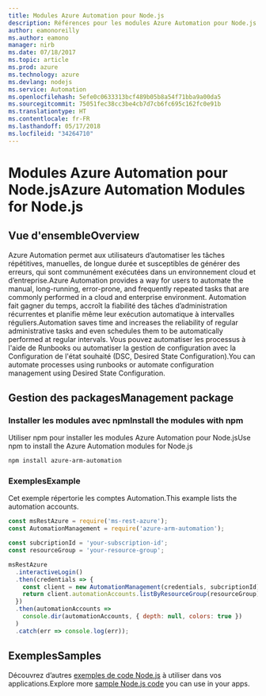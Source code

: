 ```yaml
---
title: Modules Azure Automation pour Node.js
description: Références pour les modules Azure Automation pour Node.js
author: eamonoreilly
ms.author: eamono
manager: nirb
ms.date: 07/18/2017
ms.topic: article
ms.prod: azure
ms.technology: azure
ms.devlang: nodejs
ms.service: Automation
ms.openlocfilehash: 5efe0c0633313bcf489b05b8a54f71bba9a00da5
ms.sourcegitcommit: 75051fec38cc3be4cb7d7cb6fc695c162fc0e91b
ms.translationtype: HT
ms.contentlocale: fr-FR
ms.lasthandoff: 05/17/2018
ms.locfileid: "34264710"
---
```

# <a name="azure-automation-modules-for-nodejs"></a><span data-ttu-id="75b99-103">Modules Azure Automation pour Node.js</span><span class="sxs-lookup"><span data-stu-id="75b99-103">Azure Automation Modules for Node.js</span></span>

## <a name="overview"></a><span data-ttu-id="75b99-104">Vue d'ensemble</span><span class="sxs-lookup"><span data-stu-id="75b99-104">Overview</span></span>

<span data-ttu-id="75b99-105">Azure Automation permet aux utilisateurs d’automatiser les tâches répétitives, manuelles, de longue durée et susceptibles de générer des erreurs, qui sont communément exécutées dans un environnement cloud et d’entreprise.</span><span class="sxs-lookup"><span data-stu-id="75b99-105">Azure Automation provides a way for users to automate the manual, long-running, error-prone, and frequently repeated tasks that are commonly performed in a cloud and enterprise environment.</span></span> <span data-ttu-id="75b99-106">Automation fait gagner du temps, accroît la fiabilité des tâches d’administration récurrentes et planifie même leur exécution automatique à intervalles réguliers.</span><span class="sxs-lookup"><span data-stu-id="75b99-106">Automation saves time and increases the reliability of regular administrative tasks and even schedules them to be automatically performed at regular intervals.</span></span> <span data-ttu-id="75b99-107">Vous pouvez automatiser les processus à l'aide de Runbooks ou automatiser la gestion de configuration avec la Configuration de l'état souhaité (DSC, Desired State Configuration).</span><span class="sxs-lookup"><span data-stu-id="75b99-107">You can automate processes using runbooks or automate configuration management using Desired State Configuration.</span></span>

## <a name="management-package"></a><span data-ttu-id="75b99-108">Gestion des packages</span><span class="sxs-lookup"><span data-stu-id="75b99-108">Management package</span></span>

### <a name="install-the-modules-with-npm"></a><span data-ttu-id="75b99-109">Installer les modules avec npm</span><span class="sxs-lookup"><span data-stu-id="75b99-109">Install the modules with npm</span></span>

<span data-ttu-id="75b99-110">Utiliser npm pour installer les modules Azure Automation pour Node.js</span><span class="sxs-lookup"><span data-stu-id="75b99-110">Use npm to install the Azure Automation modules for Node.js</span></span>

```bash
npm install azure-arm-automation
```

### <a name="example"></a><span data-ttu-id="75b99-111">Exemples</span><span class="sxs-lookup"><span data-stu-id="75b99-111">Example</span></span>

<span data-ttu-id="75b99-112">Cet exemple répertorie les comptes Automation.</span><span class="sxs-lookup"><span data-stu-id="75b99-112">This example lists the automation accounts.</span></span>

```javascript
const msRestAzure = require('ms-rest-azure');
const AutomationManagement = require('azure-arm-automation');

const subcriptionId = 'your-subscription-id';
const resourceGroup = 'your-resource-group';

msRestAzure
  .interactiveLogin()
  .then(credentials => {
    const client = new AutomationManagement(credentials, subcriptionId);
    return client.automationAccounts.listByResourceGroup(resourceGroup);
  })
  .then(automationAccounts =>
    console.dir(automationAccounts, { depth: null, colors: true })
  )
  .catch(err => console.log(err));

```

## <a name="samples"></a><span data-ttu-id="75b99-113">Exemples</span><span class="sxs-lookup"><span data-stu-id="75b99-113">Samples</span></span>

<span data-ttu-id="75b99-114">Découvrez d’autres [exemples de code Node.js](https://azure.microsoft.com/resources/samples/?platform=nodejs) à utiliser dans vos applications.</span><span class="sxs-lookup"><span data-stu-id="75b99-114">Explore more [sample Node.js code](https://azure.microsoft.com/resources/samples/?platform=nodejs) you can use in your apps.</span></span>
